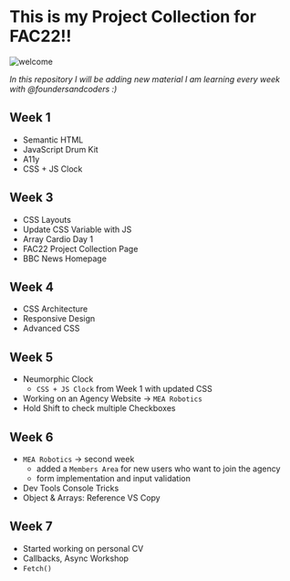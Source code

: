 # This is my Project Collection for FAC22!!

![welcome](https://media.giphy.com/media/LqIlvdZAQt1DNStJGb/giphy.gif)


*In this repository I will be adding new material I am learning every week with @foundersandcoders :)*

## Week 1
* Semantic HTML
* JavaScript Drum Kit
* A11y
* CSS + JS Clock

## Week 3
* CSS Layouts
* Update CSS Variable with JS
* Array Cardio Day 1
* FAC22 Project Collection Page
* BBC News Homepage

## Week 4
* CSS Architecture 
* Responsive Design
* Advanced CSS

## Week 5
* Neumorphic Clock 
    * `CSS + JS Clock` from Week 1 with updated CSS
* Working on an Agency Website -> `MEA Robotics`
* Hold Shift to check multiple Checkboxes

## Week 6
* `MEA Robotics` -> second week
    * added a `Members Area` for new users who want to join the agency
    * form implementation and input validation
* Dev Tools Console Tricks
* Object & Arrays: Reference VS Copy

## Week 7
* Started working on personal CV
* Callbacks, Async Workshop
* `Fetch()` 